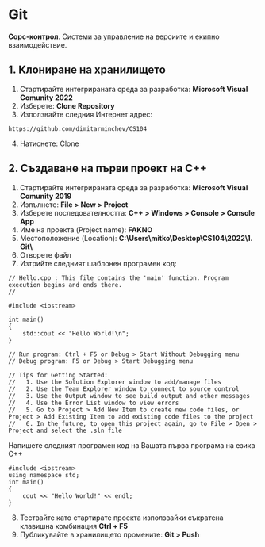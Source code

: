 # Git
**Сорс-контрол**. Системи за управление на версиите и екипно взаимодействие.

## 1. Клониране на хранилището
1. Стартирайте интегрираната среда за разработка: **Microsoft Visual Comunity 2022**
2. Изберете: **Clone Repository**
3. Използвайте следния Интернет адрес:
```
https://github.com/dimitarminchev/CS104
```
4. Натиснете: Clone

## 2. Създаване на първи проект на C++
1. Стартирайте интегрираната среда за разработка: **Microsoft Visual Comunity 2019**
2. Изпълнете: **File > New > Project**
3. Изберете последователността: **C++ > Windows > Console > Console App**
4. Име на проекта (Project name): **FAKNO**
5. Мeстоположение (Location): **C:\\Users\\mitko\\Desktop\\CS104\\2022\\1. Git\\**
6. Отворете файл
7. Изтрийте следният шаблонен програмен код:
```
// Hello.cpp : This file contains the 'main' function. Program execution begins and ends there.
//

#include <iostream>

int main()
{
    std::cout << "Hello World!\n";
}

// Run program: Ctrl + F5 or Debug > Start Without Debugging menu
// Debug program: F5 or Debug > Start Debugging menu

// Tips for Getting Started: 
//   1. Use the Solution Explorer window to add/manage files
//   2. Use the Team Explorer window to connect to source control
//   3. Use the Output window to see build output and other messages
//   4. Use the Error List window to view errors
//   5. Go to Project > Add New Item to create new code files, or Project > Add Existing Item to add existing code files to the project
//   6. In the future, to open this project again, go to File > Open > Project and select the .sln file
```
Напишете следният програмен код на Вашата първа програма на езика C++
```
#include <iostream>
using namespace std;
int main()
{
    cout << "Hello World!" << endl;
}
```
8. Тествайте като стартирате проекта използвайки съкратена клавишна комбинация **Ctrl + F5**
9. Публикувайте в хранилището промените: **Git > Push**